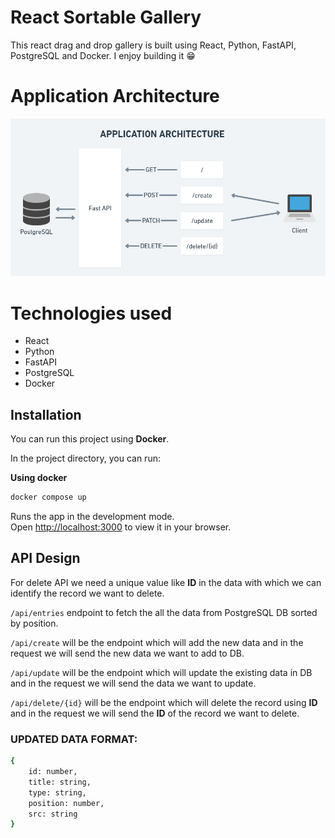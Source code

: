 # React Sortable Gallery

This react drag and drop gallery is built using React, Python, FastAPI, PostgreSQL and Docker.
I enjoy building it 😁

# Application Architecture
![Alt text](img/app_architecture.png?raw=true "Application Architecture")

# Technologies used
- React
- Python
- FastAPI
- PostgreSQL
- Docker

## Installation
You can run this project using **Docker**.

In the project directory, you can run: 

**Using docker**

``` bash
docker compose up
```

Runs the app in the development mode.\
Open [http://localhost:3000](http://localhost:3000) to view it in your browser.



## API Design

For delete API we need a unique value like **ID** in the data with which we can identify the record we want to delete.

`/api/entries` endpoint to fetch the all the data from PostgreSQL DB sorted by position.

`/api/create` will be the endpoint which will add the new data and in the request we will send the new data we want to add to DB.

`/api/update` will be the endpoint which will update the existing data in DB and in the request we will send the data we want to update.

`/api/delete/{id}` will be the endpoint which will delete the record using **ID** and in the request we will send the **ID** of the record we want to delete.

### UPDATED DATA FORMAT:
``` bash
{
    id: number,
    title: string,
    type: string,
    position: number,
    src: string
}
```

